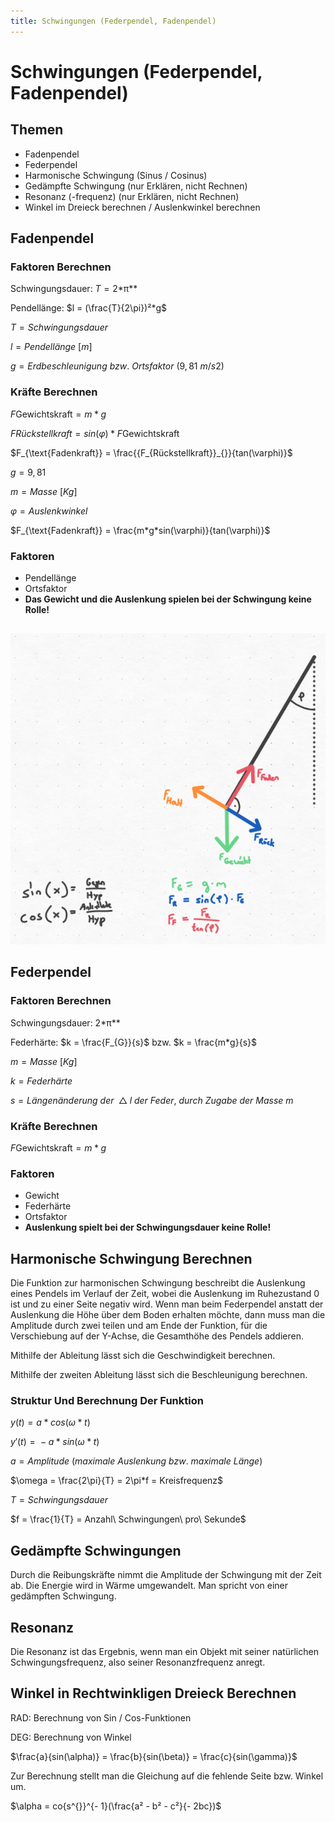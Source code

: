 ```yaml
---
title: Schwingungen (Federpendel, Fadenpendel)
---
```

# Schwingungen (Federpendel, Fadenpendel)

## Themen

- Fadenpendel
- Federpendel
- Harmonische Schwingung (Sinus / Cosinus)
- Gedämpfte Schwingung (nur Erklären, nicht Rechnen)
- Resonanz (-frequenz) (nur Erklären, nicht Rechnen)
- Winkel im Dreieck berechnen / Auslenkwinkel berechnen

## Fadenpendel

### Faktoren Berechnen

Schwingungsdauer: *T* = 2*π**

Pendellänge: $l = (\frac{T}{2\pi})²*g$

*T* = *Schwingungsdauer*

*l* = *Pendellänge* [*m*]

*g* = *Erdbeschleunigung* *bzw*. *Ortsfaktor* (9, 81 *m*/*s*2)

### Kräfte Berechnen

*F*Gewichtskraft = *m* * *g*

*FRückstellkraft* = *sin*(*φ*) * *F*Gewichtskraft

$F_{\text{Fadenkraft}} = \frac{{F_{Rückstellkraft}}_{}}{tan(\varphi)}$

*g* = 9, 81

*m* = *Masse* [*Kg*]

*φ* = *Auslenkwinkel*

$F_{\text{Fadenkraft}} = \frac{m*g*sin(\varphi)}{tan(\varphi)}$

### Faktoren

- Pendellänge
- Ortsfaktor
- **Das Gewicht und die Auslenkung spielen bei der Schwingung keine Rolle!**

##


![Schwingungen%20(Federpendel,%20Fadenpendel)/image1.png](Schwingungen%20(Federpendel,%20Fadenpendel)/image1.png)

## Federpendel

### Faktoren Berechnen

Schwingungsdauer: 2*π**

Federhärte: $k = \frac{F_{G}}{s}$ bzw. $k = \frac{m*g}{s}$

*m* = *Masse* [*Kg*]

*k* = *Federhärte*

*s* = *Längenänderung* *der*  △ *l* *der* *Feder*, *durch* *Zugabe* *der* *Masse* *m*

### Kräfte Berechnen

*F*Gewichtskraft = *m* * *g*

### Faktoren

- Gewicht
- Federhärte
- Ortsfaktor
- **Auslenkung spielt bei der Schwingungsdauer keine Rolle!**

## Harmonische Schwingung Berechnen

Die Funktion zur harmonischen Schwingung beschreibt die Auslenkung eines Pendels im Verlauf der Zeit, wobei die Auslenkung im Ruhezustand 0 ist und zu einer Seite negativ wird. Wenn man beim Federpendel anstatt der Auslenkung die Höhe über dem Boden erhalten möchte, dann muss man die Amplitude durch zwei teilen und am Ende der Funktion, für die Verschiebung auf der Y-Achse, die Gesamthöhe des Pendels addieren.

Mithilfe der Ableitung lässt sich die Geschwindigkeit berechnen.

Mithilfe der zweiten Ableitung lässt sich die Beschleunigung berechnen.

### Struktur Und Berechnung Der Funktion

*y*(*t*) = *a* * *cos*(*ω* * *t*)

*y*′(*t*) =  − *a* * *sin*(*ω* * *t*)

*a* = *Amplitude* (*maximale* *Auslenkung* *bzw*. *maximale* *Länge*)

$\omega = \frac{2\pi}{T} = 2\pi*f = Kreisfrequenz$

*T* = *Schwingungsdauer*

$f = \frac{1}{T} = Anzahl\ Schwingungen\ pro\ Sekunde$

## Gedämpfte Schwingungen

Durch die Reibungskräfte nimmt die Amplitude der Schwingung mit der Zeit ab. Die Energie wird in Wärme umgewandelt. Man spricht von einer gedämpften Schwingung.

## Resonanz

Die Resonanz ist das Ergebnis, wenn man ein Objekt mit seiner natürlichen Schwingungsfrequenz, also seiner Resonanzfrequenz anregt.

## Winkel in Rechtwinkligen Dreieck Berechnen

RAD: Berechnung von Sin / Cos-Funktionen

DEG: Berechnung von Winkel

$\frac{a}{sin(\alpha)} = \frac{b}{sin(\beta)} = \frac{c}{sin(\gamma)}$

Zur Berechnung stellt man die Gleichung auf die fehlende Seite bzw. Winkel um.

$\alpha = co{s^{}}^{- 1}(\frac{a² - b² - c²}{- 2bc})$
